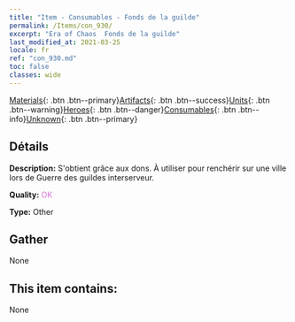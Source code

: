 ```yaml
---
title: "Item - Consumables - Fonds de la guilde"
permalink: /Items/con_930/
excerpt: "Era of Chaos  Fonds de la guilde"
last_modified_at: 2021-03-25
locale: fr
ref: "con_930.md"
toc: false
classes: wide
---
```

 [Materials](/fr/Items/){: .btn .btn--primary}[Artifacts](/fr/Items/Artifacts/){: .btn .btn--success}[Units](/fr/Items/Units/){: .btn .btn--warning}[Heroes](/fr/Items/Heroes/){: .btn .btn--danger}[Consumables](/fr/Items/Consumables/){: .btn .btn--info}[Unknown](/fr/Items/Unknown/){: .btn .btn--primary}

## Détails
 **Description:** S'obtient grâce aux dons. À utiliser pour renchérir sur une ville lors de Guerre des guildes interserveur.

 **Quality:** <span style="color: #DA70D6">OK</span>

 **Type:** Other

## Gather

  None

## This item contains:

  None

